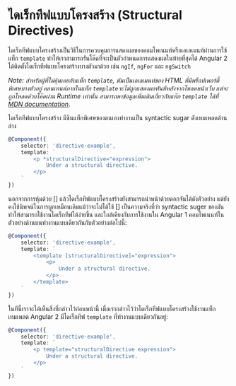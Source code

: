 # ไดเร็กทีฟแบบโครงสร้าง (Structural Directives)

ไดเร็กทีฟแบบโครงสร้างเป็นวิธีในการควบคุมการแสดงผลของคอมโพเนนท์หรือเอเลเมนท์ผ่านการใช้แท็ก `template`  ทำให้เราสามารถรันโค๊ดที่จะเป็นตัวกำหนดการแสดงผลในท้ายที่สุดได้ Angular 2 ได้ติดตั้งไดเร็กทีฟแบบโครงสร้างบางตัวมาด้วย เช่น `ngIf`, `ngFor` และ `ngSwitch`

*Note: สำหรับผู้ที่ไม่คุ้นเคยกับแท็ก `template`, มันเป็นเอเลเมนท์ของ HTML ที่มีพร็อปเพอร์ตี้พิเศษบางตัวอยู่ คอนเทนต์ภายในแท็ก `template`จะไม่ถูกแสดงผลทันทีหลังจากโหลดหน้าเว็บ แต่จะถูกโหลดด้วยโค๊ดผ่าน Runtime เท่านั้น สามารถหาข้อมูลเพิ่มเติมเกี่ยวกับแท๊ก `template` ได้ที่ [MDN documentation](https://developer.mozilla.org/en/docs/Web/HTML/Element/template)*.

ไดเร็กทีฟแบบโครงสร้าง มีซินแท็กพิเศษของตนเองทำงานเป็น syntactic sugar ดังเทมเพลตด้านล่าง

```typescript
@Component({
    selector: 'directive-example',
    template: `
        <p *structuralDirective="expression">
            Under a structural directive.
        </p>
    `
})
```

นอกจากการหุ้มด้วย [] แล้วไดเร็กทีฟแบบโครงสร้างยังสามารถนำหน้าด้วยดอกจันได้ดังตัวอย่าง แต่ยังคงใช้นิพจน์ในการผูกเหมือนเดิมแม้ว่าจะไม่ได้ใช้ [] เป็นความจริงที่ว่า syntactic suger ของมันทำให้สามารถใช้งานไดเร็กทีฟได้ง่ายขึ้น และใกล้เคียงกับการใช้งานใน Angular 1 คอมโพเนนท์ในตัวอย่างด้านบนทำงานแบบเดียวกันกับตัวอย่างต่อไปนี้:

```typescript
@Component({
    selector: 'directive-example',
    template: `
        <template [structuralDirective]="expression">
            <p>
                Under a structural directive.
            </p>
        </template>
    `
})
```


ในทีนี้เราจะได้เห็นสิ่งที่กล่าวไว้ก่อนหน้านี้ เมื่อเรากล่าวไว้ว่าไดเร็กทีฟแบบโครงสร้างใช้งานแท็กเทมเพลต Angular 2 มีไดเร็กทีฟ `template` ที่ทำงานแบบเดียวกันอยู่:

```typescript
@Component({
    selector: 'directive-example',
    template: `
        <p template="structuralDirective expression">
            Under a structural directive.
        </p>
    `
})
```
